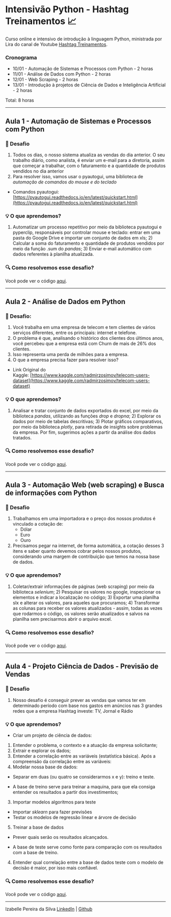 # Intensivão Python - Hashtag Treinamentos :chart_with_upwards_trend:

Curso online e intensivo de introdução à linguagem Python, ministrada por Lira do canal de Youtube [Hashtag Treinamentos](https://www.youtube.com/c/HashtagTreinamentos).

### Cronograma

- 10/01 - Automação de Sistemas e Processos com Python - 2 horas
- 11/01 - Análise de Dados com Python - 2 horas
- 12/01 - Web Scraping - 2 horas
- 13/01 - Introdução à projetos de Ciência de Dados e Inteligência Artificial - 2 horas

Total: 8 horas

_______________________________________________

## Aula 1 - Automação de Sistemas e Processos com Python

### :round_pushpin: Desafio

1. Todos os dias, o nosso sistema atualiza as vendas do dia anterior. O seu trabalho diário, como analista, é enviar um e-mail para a diretoria, assim que começar a trabalhar, com o faturamento e a quantidade de produtos vendidos no dia anterior
2. Para resolver isso, vamos usar o pyautogui, uma biblioteca de *automação de comandos do mouse e do teclado*
- Comandos pyautogui: [https://pyautogui.readthedocs.io/en/latest/quickstart.html](https://pyautogui.readthedocs.io/en/latest/quickstart.html)

### :bulb: O que aprendemos?
1) Automatizar um processo repetitivo por meio da biblioteca pyautogui e pyperclip, responsáveis por controlar mouse e teclado: entrar em uma pasta do Google Drive e importar um conjunto de dados em xls; 2) Calcular a soma do faturamento e quantidade de produtos vendidos por meio da função .sum do _pandas_; 3) Enviar e-mail automático com dados referentes à planilha atualizada.

### :mag: Como resolvemos esse desafio?
Você pode ver o código [aqui](https://github.com/silvaizabelle/intensivo-python-hashtag/blob/main/aula-1-automacao.ipynb).

_______________________________________________

## Aula 2 - Análise de Dados em Python

### :round_pushpin: Desafio:

1. Você trabalha em uma empresa de telecom e tem clientes de vários serviços diferentes, entre os principais: internet e telefone.
2. O problema é que, analisando o histórico dos clientes dos últimos anos, você percebeu que a empresa está com Churn de mais de 26% dos clientes.
3. Isso representa uma perda de milhões para a empresa.
4. O que a empresa precisa fazer para resolver isso?

- Link Original do Kaggle: [https://www.kaggle.com/radmirzosimov/telecom-users-dataset](https://www.kaggle.com/radmirzosimov/telecom-users-dataset)

### :bulb: O que aprendemos?
1) Analisar e tratar conjunto de dados exportados do excel, por meio da biblioteca _pandas_, utilizando as funções _drop_ e _dropna_; 2) Explorar os dados por meio de tabelas descritivas; 3) Plotar gráficos comparativos, por meio da biblioteca _plotly_, para retirada de insights sobre problemas da empresa. Por fim, sugerimos ações a partir da análise dos dados tratados.

### :mag: Como resolvemos esse desafio?
Você pode ver o código [aqui](https://github.com/silvaizabelle/intensivo-python-hashtag/blob/main/aula-2-analisededados.ipynb).

_______________________________________________

## Aula 3 - Automação Web (web scraping) e Busca de informações com Python

### :round_pushpin: Desafio
1. Trabalhamos em uma importadora e o preço dos nossos produtos é vinculado a cotação de:
    - Dólar
    - Euro
    - Ouro
2. Precisamos pegar na internet, de forma automática, a cotação desses 3 itens e saber quanto devemos cobrar pelos nossos produtos, considerando uma margem de contribuição que temos na nossa base de dados.

### :bulb: O que aprendemos?
1) Coletar/extrair informações de páginas (web scraping) por meio da biblioteca _selenium_; 2) Pesquisar os valores no google, inspecionar os elementos e indicar a localização no código; 3) Exportar uma planilha slx e alterar os valores, para aqueles que procuramos; 4) Transformar as colunas para receber os valores atualizados -  assim, todas as vezes que rodarmos o código, os valores serão atualizados e salvos na planilha sem precisarmos abrir o arquivo excel.

### :mag: Como resolvemos esse desafio?
Você pode ver o código [aqui](https://github.com/silvaizabelle/intensivo-python-hashtag/blob/main/aula-3-webscraping.ipynb).

_______________________________________________

## Aula 4 - Projeto Ciência de Dados - Previsão de Vendas

### :round_pushpin: Desafio

1. Nosso desafio é conseguir prever as vendas que vamos ter em determinado período com base nos gastos em anúncios nas 3 grandes redes que a empresa Hashtag investe: TV, Jornal e Rádio

### :bulb: O que aprendemos?

- Criar um projeto de ciência de dados: 

1) Entender o problema, o contexto e a atuação da empresa solicitante; 
2) Extrair e explorar os dados; 
3) Entender a correlação entre as variáveis (estatística básica). 
Após a compreensão da correlação entre as variáveis: 
4) Modelar nossa base de dados:
* Separar em duas (ou quatro se considerarmos x e y): treino e teste.
- A base de treino serve para treinar a maquina, para que ela consiga entender os resultados a partir dos investimentos;
3) Importar modelos algoritmos para teste
* Importar _sklearn_ para fazer previsões
* Testar os modelos de regressão linear e árvore de decisão
5) Treinar a base de dados
* Prever quais serão os resultados alcançados.
- A base de teste serve como fonte para comparação com os resultados com a base de treino.
4) Entender qual correlação entre a base de dados teste com o modelo de decisão é maior, por isso mais confiável.

### :mag: Como resolvemos esse desafio?
Você pode ver o código [aqui](https://github.com/silvaizabelle/intensivo-python-hashtag/blob/main/aula-4-projetocienciadedados.ipynb).

_______________________________________


Izabelle Pereira da Silva
[LinkedIn](https://www.linkedin.com/in/silvaizabelle/) | [Github](https://github.com/silvaizabelle) 
